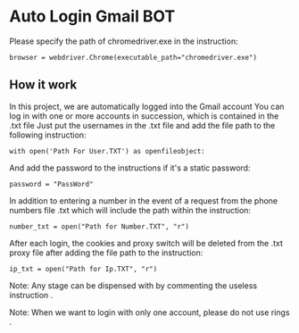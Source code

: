 # Auto Login Gmail BOT
Please specify the path of chromedriver.exe in the instruction: 
```
browser = webdriver.Chrome(executable_path="chromedriver.exe")
```

## How it work

In this project, we are automatically logged into the Gmail account
You can log in with one or more accounts in succession, which is contained in the .txt file
Just put the usernames in the .txt file and add the file path to the following instruction: 
```
with open('Path For User.TXT') as openfileobject:
```
And add the password to the instructions if it's a static password:
```
password = "PassWord"
```
In addition to entering a number in the event of a request from the phone numbers file .txt
which will include the path within the instruction: 
```
number_txt = open("Path for Number.TXT", "r")
```
After each login, the cookies and proxy switch will be deleted from the .txt proxy file after adding the file path to the instruction:
```
ip_txt = open("Path for Ip.TXT", "r")
```
Note: Any stage can be dispensed with by commenting the useless instruction .

Note: When we want to login with only one account, please do not use rings .